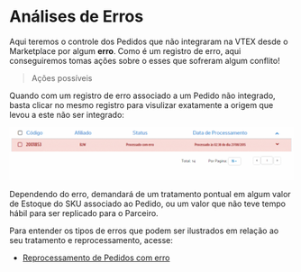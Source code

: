 # Análises de Erros
Aqui teremos o controle dos Pedidos que não integraram na VTEX desde o Marketplace por algum **erro**. Como é um registro de erro, aqui conseguiremos tomas ações sobre o esses que sofreram algum conflito!
> Ações possíveis

Quando com um registro de erro associado a um Pedido não integrado, basta clicar no mesmo registro para visulizar exatamente a origem que levou a este não ser integrado:

![Pedido detalhe Erro](V_peidodo_erro_detalhe1.gif)

Dependendo do erro, demandará de um tratamento pontual em algum valor de Estoque do SKU associado ao Pedido, ou um valor que não teve tempo hábil para ser replicado para o Parceiro.

Para entender os tipos de erros que podem ser ilustrados em relação ao seu tratamento e reprocessamento, acesse:

*  [Reprocessamento de Pedidos com erro](reprocessamento-de-pedidos\README.md)
